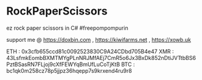 # RockPaperScissors
ez rock paper scissors in C# #freepompompurin

support me @ https://doxbin.com , https://kiwifarms.net , https://xowb.uk

ETH : 0x3cfb655ccd81c0092523830C9A24CDbd705B4e47
XMR : 43LsfmkEombBXMTMYgPLnNRJMfAEj7CmR5o6Jx3BxDk852nDtiJVTtbBS6PztBSasRN7FLjoj9cXfFEWYqBmUfLuCoTjKtB
BTC : bc1qk0m258cz78p5jjpz36hqepp7s9krxend4ru9r8
